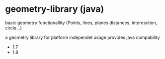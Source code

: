 # geometry-library (java)
basic geometry functionallity (Points, lines, planes distances, interesction, circle...) 

a geometry library for platform independet usage
provides java compability 
 - 1.7
 - 1.8
